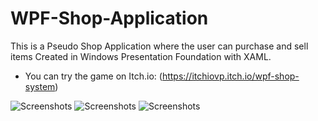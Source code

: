 # WPF-Shop-Application
This is a Pseudo Shop Application where the user can purchase and sell items Created in Windows Presentation Foundation with XAML.
- You can try the game on Itch.io: (https://itchiovp.itch.io/wpf-shop-system)

![Screenshots](https://img.itch.zone/aW1hZ2UvMjU3NzUyOC8xNTM0MjY4Mi5wbmc=/original/qcxvU6.png)
![Screenshots](https://img.itch.zone/aW1hZ2UvMjU3NzUyOC8xNTM0MjY4MS5wbmc=/original/1d4TmX.png)
![Screenshots](https://img.itch.zone/aW1hZ2UvMjU3NzUyOC8xNTM0MjY4My5wbmc=/original/qUo0ij.png)
